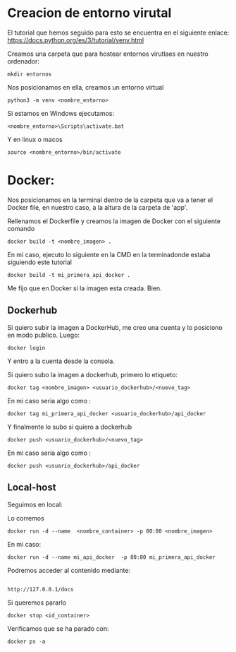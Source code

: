 

# Creacion de entorno virutal 

El tutorial que hemos seguido para esto se encuentra en el siguiente enlace: https://docs.python.org/es/3/tutorial/venv.html

Creamos una carpeta que para hostear entornos virutlaes en nuestro ordenador: 

```
mkdir entornos
```

Nos posicionamos en ella, creamos un entorno virtual 

```
python3 -m venv <nombre_entorno>
```

Si estamos en Windows ejecutamos: 

```
<nombre_entorno>\Scripts\activate.bat
```
Y en linux o macos

```
source <nombre_entorno>/bin/activate
```

# Docker: 

Nos posicionamos en la terminal dentro de la carpeta que va a tener el Docker file, en nuestro caso, a la altura 
de la carpeta de 'app'. 

Rellenamos el Dockerfile y creamos la imagen de Docker con el siguiente comando 

```
docker build -t <nombre_imagen> .
```

En mi caso, ejecuto lo siguiente en la CMD en la terminadonde estaba siguiendo este tutorial

```
docker build -t mi_primera_api_docker .
```

Me fijo que en Docker si la imagen esta creada. Bien. 


## Dockerhub

Si quiero subir la imagen a DockerHub, me creo una cuenta y lo posiciono en modo publico. Luego: 

```
docker login
```

Y entro a la cuenta desde la consola. 

Si quiero subo la imagen a dockerhub, primero lo etiqueto: 

```
docker tag <nombre_imagen> <usuario_dockerhub>/<nuevo_tag>
```
En mi caso seria algo como : 


```
docker tag mi_primera_api_docker <usuario_dockerhub>/api_docker
```

Y finalmente lo subo si quiero a dockerhub
```
docker push <usuario_dockerhub>/<nuevo_tag>
```

En mi caso seria algo como : 

```
docker push <usuario_dockerhub>/api_docker
```

## Local-host

Seguimos en local: 

Lo corremos


```
docker run -d --name  <nombre_container> -p 80:80 <nombre_imagen>

```

En mi caso: 

```
docker run -d --name mi_api_docker  -p 80:80 mi_primera_api_docker	

```

Podremos acceder al contenido mediante: 

```

http://127.0.0.1/docs

```

Si queremos pararlo

```
docker stop <id_container>
```

Verificamos que se ha parado con: 

```
docker ps -a
```

